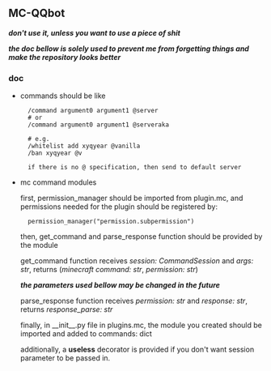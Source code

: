 ## MC-QQbot

***don't use it, unless you want to use a piece of shit***

***the doc bellow is solely used to prevent me from forgetting things and make the repository looks better***

### doc

- commands should be like
    
        /command argument0 argument1 @server
        # or
        /command argument0 argument1 @serveraka
        
        # e.g.
        /whitelist add xyqyear @vanilla
        /ban xyqyear @v
        
        if there is no @ specification, then send to default server
        
- mc command modules
    
    first, permission_manager should be imported from plugin.mc, 
    and permissions needed for the plugin should be registered by:
        
        permission_manager("permission.subpermission")
    
    then, get_command and parse_response function should be provided by the module
    
    get_command function receives *session: CommandSession* and *args: str*, 
    returns (*minecraft command: str*, *permission: str*)
    
    ***the parameters used bellow may be changed in the future***
    
    parse_response function receives *permission: str* and *response: str*, 
    returns *response_parse: str*
    
    finally, in \_\_init__.py file in plugins.mc, the module you created should be 
    imported and added to commands: dict
    
    additionally, a **useless** decorator is provided if you don't want session parameter to be passed in.
